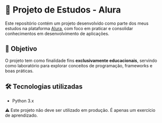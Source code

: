 # 📘 Projeto de Estudos - Alura

Este repositório contém um projeto desenvolvido como parte dos meus estudos na plataforma [Alura](https://www.alura.com.br/), com foco em praticar e consolidar conhecimentos em desenvolvimento de aplicações.

## 📌 Objetivo

O projeto tem como finalidade fins **exclusivamente educacionais**, servindo como laboratório para explorar conceitos de programação, frameworks e boas práticas.

## 🛠️ Tecnologias utilizadas

- Python 3.x
   
⚠️ Este projeto não deve ser utilizado em produção. É apenas um exercício de aprendizado.
